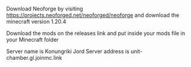 Download Neoforge by visiting https://projects.neoforged.net/neoforged/neoforge and download the minecraft version 1.20.4

Download the mods on the releases link and put inside your mods file in your Minecraft folder

Server name is Konungriki Jord 
Server address is unit-chamber.gl.joinmc.link
